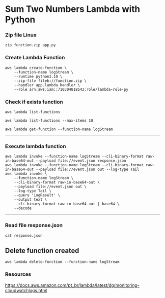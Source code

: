 # Sum Two Numbers Lambda with Python


### Zip file Linux

```
zip function.zip app.py

```

### Create Lambda Function 

```
aws lambda create-function \
    --function-name logStream \
    --runtime python3.10 \
    --zip-file fileb://function.zip \
    --handler app.lambda_handler \
    --role arn:aws:iam::710304818543:role/lambda-role-py
```

### Check if exists function

```
aws lambda list-functions
```

```
aws lambda list-functions --max-items 10
```

```
aws lambda get-function --function-name logStream
```

------------------------------------------------------------------------
### Execute lambda function 

```
aws lambda invoke --function-name logStream --cli-binary-format raw-in-base64-out --payload file://event.json response.json
aws lambda invoke --function-name logStream --cli-binary-format raw-in-base64-out --payload file://event.json out --log-type Tail
aws lambda invoke \
    --function-name logStream \
    --cli-binary-format raw-in-base64-out \
    --payload file://event.json out \
    --log-type Tail \
    --query 'LogResult' \
    --output text \
    --cli-binary-format raw-in-base64-out | base64 \
    --decode
```

------------------------------------------------------------------------
### Read file response.json

 ```
 cat response.json
 ```



## Delete function created
```
aws lambda delete-function --function-name logStream
```

### Resources

https://docs.aws.amazon.com/pt_br/lambda/latest/dg/monitoring-cloudwatchlogs.html